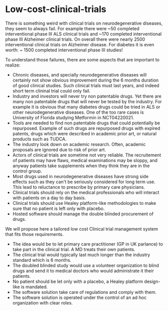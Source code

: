 # Low-cost-clinical-trials
There is something weird with clinical trials on neurodegenerative diseases, they seem to always fail.
For example there were ~50 completed interventional phase III ALS clinical trials and ~170 completed interventional  phase III Alzheimer clinical trials. On overall there were nearly 2500 interventional clinical trials on Alzheimer disease. For diabetes it is even worth: ~ 1500 completed interventional phase III studies!

To understand those failures, there are some aspects that are important to realize:
- Chronic diseases, and specially neurodegenerative diseases will certainly not show obvious improvement during the 6 months duration of good clinical studies. Such clinical trials must last years, and indeed short term clininal trial could only fail.
- Industry and investors will never try non patentable drugs. Yet there are many non patentable drugs that will never be tested by the industry. For example it is obvious that many diabetes drugs could be tried in ALS or other neurodegenerative diseases. One of the too rare cases is University of Florida studying Metformin in NCT04220021.
- Tools are needed to find non patentable drugs that could potentially be repurposed. Example of such drugs are repurposed drugs with expired patents, drugs which were described in academic prior art, or natural products such as TUDCA.
- The industry look down on academic research. Often, academic proposals are ignored due to risk of prior art.
- Actors of clinical trials are sometime not very reliable. The recruitement of patients may have flaws, medical examinations may be sloppy, and anyway patients take supplements when they think they are in the control group.
- Most drugs used in neurodegenerative diseases have strong side effects such as they can't be seriously considered for long term use. This lead to reluctance to prescribe by primary care physicians.
- Clinical trials should rely on the medical professionals who will interact with patients on a day to day basis.
- Clinical trials should use Healey platform-like methodologies to make sure that no patient is left only with placebo.
- Hosted software should manage the double blinded procurement of drugs.

We will propose here a tailored low cost Clinical trial management system that fits those requirements. 

- The idea would be to let primary care practitioner (GP in UK parlance) to take part in the clinical trial. A MD treats their own patients.
- The clinical trial would typically last much longer than the industry standard which is 6 months.
- The doubled blinded study would use a volunteer organization to blind drugs and send it to medical doctors who would administrate it their patients.
- No patient should be let only with a placebo, a Healey platform design-like is mandated.
- The software solution take care of regulations and comply with them.
- The software solution is operated under the control of an ad hoc organization with clear roles.
